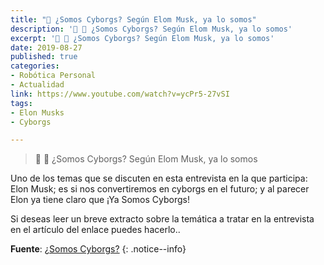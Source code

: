 ```yaml
---
title: "📰 ¿Somos Cyborgs? Según Elom Musk, ya lo somos"
description: '🤖 📰 ¿Somos Cyborgs? Según Elom Musk, ya lo somos'
excerpt: '🤖 📰 ¿Somos Cyborgs? Según Elom Musk, ya lo somos'
date: 2019-08-27
published: true
categories:
- Robótica Personal
- Actualidad
link: https://www.youtube.com/watch?v=ycPr5-27vSI
tags:
- Elon Musks
- Cyborgs

---
```

> 🤖 📰 ¿Somos Cyborgs? Según Elom Musk, ya lo somos

Uno de los temas que se discuten en esta entrevista en la que participa: Elon Musk; es si nos convertiremos en  cyborgs en el futuro; y al parecer Elon ya tiene claro que ¡Ya Somos Cyborgs!

Si deseas leer un breve extracto sobre la temática a tratar en la entrevista en el artículo del enlace puedes hacerlo..

**Fuente**: [¿Somos Cyborgs?](https://kevq.uk/are-we-cyborgs "Somos Cyborgs, afirmación de Elon Musk")
{: .notice--info}